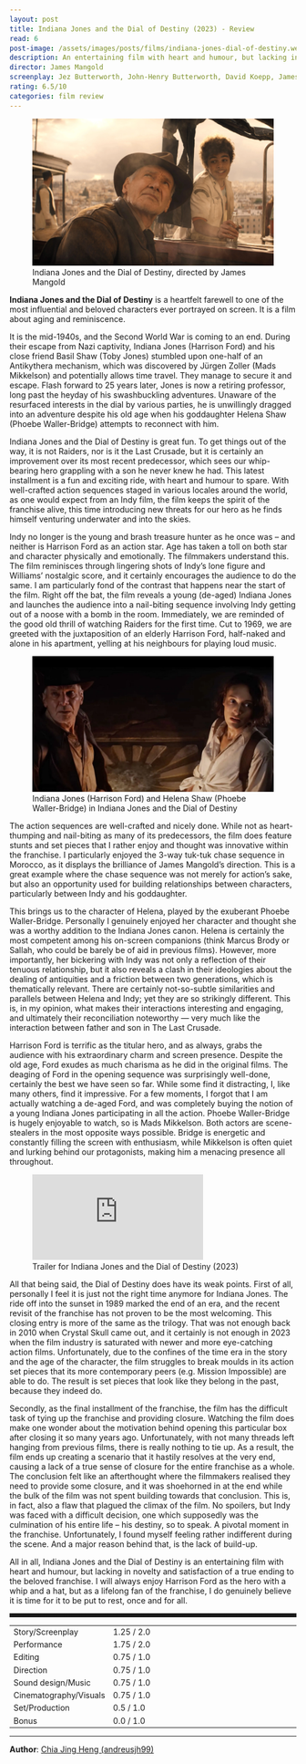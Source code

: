 ```yaml
---
layout: post
title: Indiana Jones and the Dial of Destiny (2023) - Review
read: 6
post-image: /assets/images/posts/films/indiana-jones-dial-of-destiny.webp
description: An entertaining film with heart and humour, but lacking in novelty and satisfaction
director: James Mangold
screenplay: Jez Butterworth, John-Henry Butterworth, David Koepp, James Mangold
rating: 6.5/10
categories: film review
---
```


<figure class="film">
  <img src="/assets/images/posts/films/indiana-jones-dial-of-destiny.webp" alt="Indiana Jones and the Dial of Destiny movie still">
  <figcaption><i class="fa-solid fa-film"></i>Indiana Jones and the Dial of Destiny, directed by James Mangold</figcaption>
</figure>

**Indiana Jones and the Dial of Destiny** is a heartfelt farewell to one of the most influential and beloved characters ever portrayed on screen. It is a film about aging and reminiscence.

It is the mid-1940s, and the Second World War is coming to an end. During their escape from Nazi captivity, Indiana Jones (Harrison Ford) and his close friend Basil Shaw (Toby Jones) stumbled upon one-half of an Antikythera mechanism, which was discovered by Jürgen Zoller (Mads Mikkelson) and potentially allows time travel. They manage to secure it and escape. Flash forward to 25 years later, Jones is now a retiring professor, long past the heyday of his swashbuckling adventures. Unaware of the resurfaced interests in the dial by various parties, he is unwillingly dragged into an adventure despite his old age when his goddaughter Helena Shaw (Phoebe Waller-Bridge) attempts to reconnect with him.

Indiana Jones and the Dial of Destiny is great fun. To get things out of the way, it is not Raiders, nor is it the Last Crusade, but it is certainly an improvement over its most recent predecessor, which sees our whip-bearing hero grappling with a son he never knew he had. This latest installment is a fun and exciting ride, with heart and humour to spare. With well-crafted action sequences staged in various locales around the world, as one would expect from an Indy film, the film keeps the spirit of the franchise alive, this time introducing new threats for our hero as he finds himself venturing underwater and into the skies.

Indy no longer is the young and brash treasure hunter as he once was – and neither is Harrison Ford as an action star. Age has taken a toll on both star and character physically and emotionally. The filmmakers understand this. The film reminisces through lingering shots of Indy’s lone figure and Williams’ nostalgic score, and it certainly encourages the audience to do the same. I am particularly fond of the contrast that happens near the start of the film. Right off the bat, the film reveals a young (de-aged) Indiana Jones and launches the audience into a nail-biting sequence involving Indy getting out of a noose with a bomb in the room. Immediately, we are reminded of the good old thrill of watching Raiders for the first time. Cut to 1969, we are greeted with the juxtaposition of an elderly Harrison Ford, half-naked and alone in his apartment, yelling at his neighbours for playing loud music. 

<figure class="film">
  <img src="/assets/images/posts/films/indiana-jones-dial-of-destiny_2.webp" alt="Indiana Jones and the Dial of Destiny movie still">
  <figcaption><i class="fa-solid fa-film"></i> Indiana Jones (Harrison Ford) and Helena Shaw (Phoebe Waller-Bridge) in Indiana Jones and the Dial of Destiny</figcaption>
</figure>

The action sequences are well-crafted and nicely done. While not as heart-thumping and nail-biting as many of its predecessors, the film does feature stunts and set pieces that I rather enjoy and thought was innovative within the franchise. I particularly enjoyed the 3-way tuk-tuk chase sequence in Morocco, as it displays the brilliance of James Mangold’s direction. This is a great example where the chase sequence was not merely for action’s sake, but also an opportunity used for building relationships between characters, particularly between Indy and his goddaughter. 

This brings us to the character of Helena, played by the exuberant Phoebe Waller-Bridge. Personally I genuinely enjoyed her character and thought she was a worthy addition to the Indiana Jones canon. Helena is certainly the most competent among his on-screen companions (think Marcus Brody or Sallah, who could be barely be of aid in previous films). However, more importantly, her bickering with Indy was not only a reflection of their tenuous relationship, but it also reveals a clash in their ideologies about the dealing of antiquities and a friction between two generations, which is thematically relevant. There are certainly not-so-subtle similarities and parallels between Helena and Indy; yet they are so strikingly different. This is, in my opinion, what makes their interactions interesting and engaging, and ultimately their reconciliation noteworthy — very much like the interaction between father and son in The Last Crusade.

Harrison Ford is terrific as the titular hero, and as always, grabs the audience with his extraordinary charm and screen presence. Despite the old age, Ford exudes as much charisma as he did in the original films. The deaging of Ford in the opening sequence was surprisingly well-done, certainly the best we have seen so far. While some find it distracting, I, like many others, find it impressive. For a few moments, I forgot that I am actually watching a de-aged Ford, and was completely buying the notion of a young Indiana Jones participating in all the action. Phoebe Waller-Bridge is hugely enjoyable to watch, so is Mads Mikkelson. Both actors are scene-stealers in the most opposite ways possible. Bridge is energetic and constantly filling the screen with enthusiasm, while Mikkelson is often quiet and lurking behind our protagonists, making him a menacing presence all throughout.

<div class="film-trailer">
<figure>
  <iframe src="https://www.youtube.com/embed/eQfMbSe7F2g" title="YouTube video player" frameborder="0" allow="accelerometer; autoplay; clipboard-write; encrypted-media; gyroscope; picture-in-picture; web-share" allowfullscreen></iframe>
  <figcaption><i class="fa-brands fa-youtube"></i> Trailer for Indiana Jones and the Dial of Destiny (2023)</figcaption>
</figure>
</div>

All that being said, the Dial of Destiny does have its weak points. First of all, personally I feel it is just not the right time anymore for Indiana Jones. The ride off into the sunset in 1989 marked the end of an era, and the recent revisit of the franchise has not proven to be the most welcoming. This closing entry is more of the same as the trilogy. That was not enough back in 2010 when Crystal Skull came out, and it certainly is not enough in 2023 when the film industry is saturated with newer and more eye-catching action films. Unfortunately, due to the confines of the time era in the story and the age of the character, the film struggles to break moulds in its action set pieces that its more contemporary peers (e.g. Mission Impossible) are able to do. The result is set pieces that look like they belong in the past, because they indeed do. 

Secondly, as the final installment of the franchise, the film has the difficult task of tying up the franchise and providing closure. Watching the film does make one wonder about the motivation behind opening this particular box after closing it so many years ago. Unfortunately, with not many threads left hanging from previous films, there is really nothing to tie up. As a result, the film ends up creating a scenario that it hastily resolves at the very end, causing a lack of a true sense of closure for the entire franchise as a whole. The conclusion felt like an afterthought where the filmmakers realised they need to provide some closure, and it was shoehorned in at the end while the bulk of the film was not spent building towards that conclusion. This is, in fact, also a flaw that plagued the climax of the film. No spoilers, but Indy was faced with a difficult decision, one which supposedly was the culmination of his entire life – his destiny, so to speak. A pivotal moment in the franchise. Unfortunately, I found myself feeling rather indifferent during the scene. And a major reason behind that, is the lack of build-up.

All in all, Indiana Jones and the Dial of Destiny is an entertaining film with heart and humour, but lacking in novelty and satisfaction of a true ending to the beloved franchise. I will always enjoy Harrison Ford as the hero with a whip and a hat, but as a lifelong fan of the franchise, I do genuinely believe it is time for it to be put to rest, once and for all.

<hr style="border-style: dashed">

<table class="table table-sm table-striped table-hover">
  <colgroup>
    <col style="width: 30%;">
    <col style="width: 70%;">
  </colgroup>

  <tbody>
    <tr>
      <td>Story/Screenplay</td>
      <td>1.25 / 2.0</td>
    </tr>
    <tr>
      <td>Performance</td>
      <td>1.75 / 2.0</td>
    </tr>
    <tr>
      <td>Editing</td>
      <td>0.75 / 1.0</td>
    </tr>
    <tr>
      <td>Direction</td>
      <td>0.75 / 1.0</td>
    </tr>
    <tr>
      <td>Sound design/Music</td>
      <td>0.75 / 1.0</td>
    </tr>
    <tr>
      <td>Cinematography/Visuals</td>
      <td>0.75 / 1.0</td>
    </tr>
    <tr>
      <td>Set/Production</td>
      <td>0.5 / 1.0</td>
    </tr>
    <tr>
      <td>Bonus</td>
      <td>0.0 / 1.0</td>
    </tr>
  </tbody>
</table>

---

**Author**: <a href="https://github.com/andreusjh99" target="_blank">Chia Jing Heng (andreusjh99)</a>